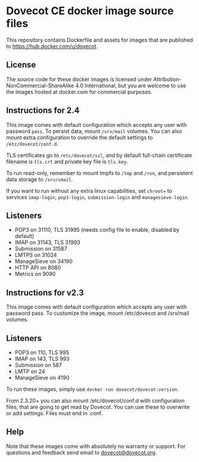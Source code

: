 Dovecot CE docker image source files
====================================

This repository contains Dockerfile and assets for images that are published to https://hub.docker.com/u/dovecot.

License
-------

The source code for these docker images is licensed under Attribution-NonCommercial-ShareAlike 4.0 International, but you are welcome to use the images hosted at docker.com for commercial purposes.

Instructions for 2.4
---------------------

This image comes with default configuration which accepts any user with password `pass`. To persist data, mount `/srv/mail` volumes.
You can also mount extra configuration to override the default settings to `/etc/dovecot/conf.d`.

TLS certificates go to `/etc/dovecot/ssl`, and by default full-chain certificate filename is `tls.crt` and private key file is `tls.key`.

To run read-only, remember to mount tmpfs to `/tmp` and `/run`, and persistent data storage to `/srv/vmail`.

If you want to run without any extra linux capabilities, set `chroot=` to services `imap-login`, `pop3-login`, `submission-login` and `managesieve-login`.

Listeners
------------
- POP3 on 31110, TLS 31995 (needs config file to enable, disabled by default)
- IMAP on 31143, TLS 31993
- Submission on 31587
- LMTPS on 31024
- ManageSieve on 34190
- HTTP API on 8080
- Metrics on 9090

Instructions for v2.3
---------------------

This image comes with default configuration which accepts any user with password pass. To customize the image, mount /etc/dovecot and /srv/mail volumes.

Listeners
---------

 - POP3 on 110, TLS 995
 - IMAP on 143, TLS 993
 - Submission on 587
 - LMTP on 24
 - ManageSieve on 4190

To run these images, simply use `docker run dovecot/dovecot:version`.

From 2.3.20+ you can also mount /etc/dovecot/conf.d with configuration files, that are going to get read by Dovecot. You can use these to overwrite or add
settings. Files must end in .conf.

Help
----

Note that these images come with absolutely no warranty or support. For questions and feedback send email to dovecot@dovecot.org.
